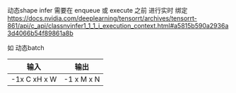 
动态shape infer 需要在 enqueue 或 execute 之前 进行实时 绑定    
 https://docs.nvidia.com/deeplearning/tensorrt/archives/tensorrt-861/api/c_api/classnvinfer1_1_1_i_execution_context.html#a5815b590a2936a3d4066b54f89861a8b  

如 动态batch  

|输入      |输出|  
|-------- | ------|     
|-1x C xH x W | -1 x M x N  |       
 
